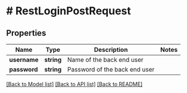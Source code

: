 # # RestLoginPostRequest

## Properties

Name | Type | Description | Notes
------------ | ------------- | ------------- | -------------
**username** | **string** | Name of the back end user |
**password** | **string** | Password of the back end user |

[[Back to Model list]](../../README.md#models) [[Back to API list]](../../README.md#endpoints) [[Back to README]](../../README.md)
